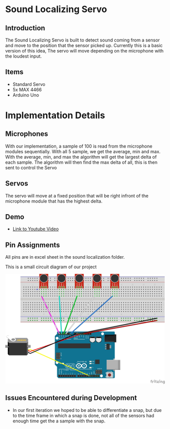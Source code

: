 # Sound Localizing Servo
## Introduction
The Sound Localizing Servo is built to detect sound coming from a sensor and move to the position that the sensor picked up. Currently this is a basic version of this idea, The servo will move depending on the microphone with the loudest input. 

## Items
- Standard Servo
- 5x MAX 4466
- Arduino Uno

# Implementation Details
## Microphones
With our implementation, a sample of 100 is read from the microphone modules sequentially. With all 5 sample, we get the average, min and max. With the average, min, and max the algorithm will get the largest delta of each sample. The algorithm will then find the max delta of all, this is then sent to control the Servo
## Servos
The servo will move at a fixed position that will be right infront of the microphone module that has the highest delta. 
## Demo
- [Link to Youtube Video]()
## Pin Assignments
All pins are in excel sheet in the sound localization folder. 

This is a small circuit diagram of our project

![Sound Localizing Set up](img/Localzing_Schematic.jpg)


## Issues Encountered during Development
- In our first iteration we hoped to be able to differentiate a snap, but due to the time frame in which a snap is done, not all of the sensors had enough time get the a sample with the snap.
